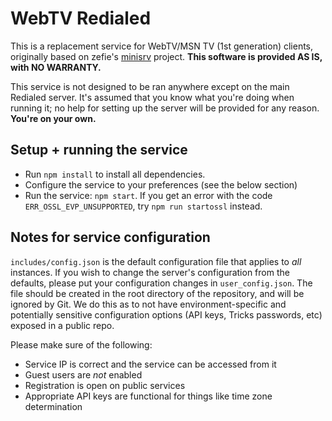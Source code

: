# WebTV Redialed
This is a replacement service for WebTV/MSN TV (1st generation) clients, originally based on zefie's [minisrv](https://github.com/zefie/zefie_wtvp_minisrv) project. **This software is provided AS IS, with NO WARRANTY.**

This service is not designed to be ran anywhere except on the main Redialed server. It's assumed that you know what you're doing when running it; no help for setting up the server will be provided for any reason. **You're on your own.**

## Setup + running the service
- Run `npm install` to install all dependencies.
- Configure the service to your preferences (see the below section)
- Run the service: `npm start`. If you get an error with the code `ERR_OSSL_EVP_UNSUPPORTED`, try `npm run startossl` instead.
  
## Notes for service configuration 
`includes/config.json` is the default configuration file that applies to *all* instances. If you wish to change the server's configuration from the defaults, please put your configuration changes in `user_config.json`. The file should be created in the root directory of the repository, and will be ignored by Git. We do this as to not have environment-specific and potentially sensitive configuration options (API keys, Tricks passwords, etc) exposed in a public repo.

Please make sure of the following:
- Service IP is correct and the service can be accessed from it
- Guest users are *not* enabled
- Registration is open on public services
- Appropriate API keys are functional for things like time zone determination
